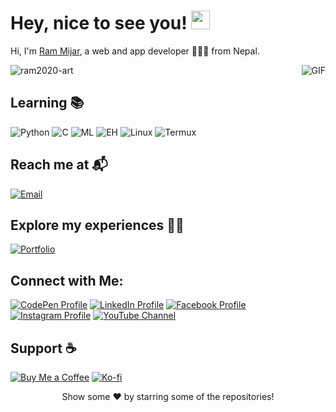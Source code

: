 # Hey, nice to see you! <img src="https://emojis.slackmojis.com/emojis/images/1531849430/4246/blob-sunglasses.gif?1531849430" width="30"/>

Hi, I'm [Ram Mijar](https://www.rammijar.com.np/), a web and app developer 👨🏻‍💻 from Nepal.

<!-- Uncomment and use this line for a GIF on the right side -->
<!-- <img align="right" height="250" width="400" alt="GIF" src="https://miro.medium.com/max/1360/1*IRGHmiGsa16stedQvIaZfw.gif" /> -->
<img align="right" alt="GIF" src="https://media.giphy.com/media/3ohzdKvLT1DxFxhZAI/giphy.gif" />

<img src="https://komarev.com/ghpvc/?username=ram2020-art&label=Profile%20views&color=0e75b6&style=flat" alt="ram2020-art" />

## Learning 📚
![Python](https://img.shields.io/badge/-Python-blue)
![C](https://img.shields.io/badge/-C-orange)
![ML](https://img.shields.io/badge/-ML-green)
![EH](https://img.shields.io/badge/-EH-red)
![Linux](https://img.shields.io/badge/-Linux-lightgrey)
![Termux](https://img.shields.io/badge/-Termux-darkblue)

## Reach me at 📬
[![Email](https://img.shields.io/badge/-📬%20Email-%230077B5?style=flat&logo=gmail&logoColor=white)](mailto:admin@rammijar.com.np)

## Explore my experiences 👨‍💼
[![Portfolio](https://img.shields.io/badge/-👨‍💼%20Portfolio-yellow)](https://www.rammijar.com.np/vcard.html)

## Connect with Me:
[![CodePen Profile](https://img.shields.io/badge/CodePen-Profile-blue)](https://codepen.io/ram-mijar)
[![LinkedIn Profile](https://img.shields.io/badge/LinkedIn-Profile-blue)](https://www.linkedin.com/in/ramijar2020)
[![Facebook Profile](https://img.shields.io/badge/Facebook-Profile-blue)](https://www.facebook.com/ram.mijar.165?mibextid=zbwkwl)
[![Instagram Profile](https://img.shields.io/badge/Instagram-Profile-blue)](https://instagram.com/ramijar2020?igshid=ogq5zdc2odk2za==)
[![YouTube Channel](https://img.shields.io/badge/YouTube-Channel-red)](https://youtube.com/@ramijar2020?si=yFtvYjcac-KonrnH)

## Support ☕
 [![Buy Me a Coffee](https://img.shields.io/badge/-☕%20Buy%20Me%20a%20Coffee-orange)](https://www.buymeacoffee.com/ramijar2020)
 [![Ko-fi](https://img.shields.io/badge/-☕%20Ko--fi-brightgreen)](https://ko-fi.com/rammijar)

<div align="center">
   Show some ❤️ by starring some of the repositories!
</div>
